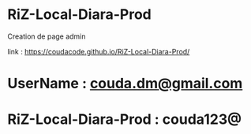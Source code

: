 # RiZ-Local-Diara-Prod
Creation de page admin 


link : https://coudacode.github.io/RiZ-Local-Diara-Prod/

# UserName : couda.dm@gmail.com
# RiZ-Local-Diara-Prod : couda123@
